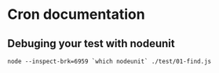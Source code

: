 # Cron documentation

## Debuging your test with nodeunit

```tty
node --inspect-brk=6959 `which nodeunit` ./test/01-find.js
```
